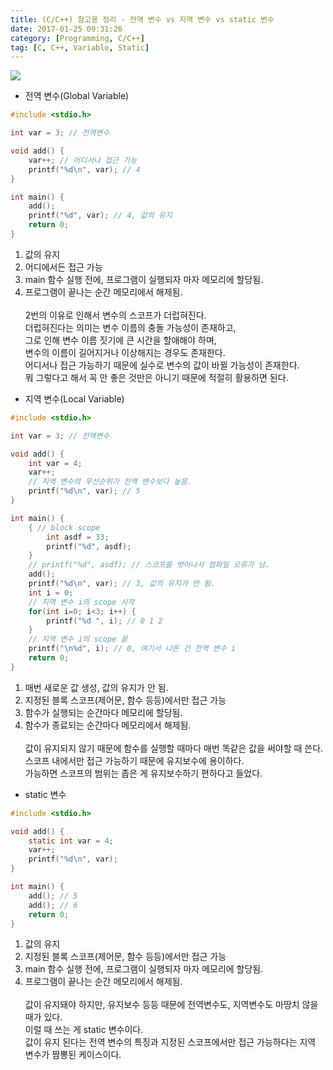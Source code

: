 ```yaml
---
title: (C/C++) 참고용 정리 - 전역 변수 vs 지역 변수 vs static 변수
date: 2017-01-25 09:31:26
category: [Programming, C/C++]
tag: [C, C++, Variable, Static]
---
```

![](thumb.png) 

* 전역 변수(Global Variable)  
```c
#include <stdio.h>

int var = 3; // 전역변수

void add() {
    var++; // 어디서나 접근 가능
    printf("%d\n", var); // 4
}

int main() {
    add();
    printf("%d", var); // 4, 값의 유지
    return 0;
}
```

1. 값의 유지  
2. 어디에서든 접근 가능  
3. main 함수 실행 전에, 프로그램이 실행되자 마자 메모리에 할당됨.  
4. 프로그램이 끝나는 순간 메모리에서 해제됨.  
&nbsp;  
2번의 이유로 인해서 변수의 스코프가 더럽혀진다.  
더럽혀진다는 의미는 변수 이름의 충돌 가능성이 존재하고,  
그로 인해 변수 이름 짓기에 큰 시간을 할애해야 하며,  
변수의 이름이 길어지거나 이상해지는 경우도 존재한다.  
어디서나 접근 가능하기 때문에 실수로 변수의 값이 바뀔 가능성이 존재한다.  
뭐 그렇다고 해서 꼭 안 좋은 것만은 아니기 때문에 적절히 활용하면 된다.

* 지역 변수(Local Variable)  
```c
#include <stdio.h>

int var = 3; // 전역변수

void add() {
    int var = 4;
    var++;
    // 지역 변수의 우선순위가 전역 변수보다 높음.
    printf("%d\n", var); // 5
}

int main() {
    { // block scope
        int asdf = 33;
        printf("%d", asdf);
    }
    // printf("%d", asdf); // 스코프를 벗어나서 컴파일 오류가 남.
    add();
    printf("%d\n", var); // 3, 값의 유지가 안 됨.
    int i = 0;
    // 지역 변수 i의 scope 시작
    for(int i=0; i<3; i++) {
        printf("%d ", i); // 0 1 2
    }
    // 지역 변수 i의 scope 끝
    printf("\n%d", i); // 0, 여기서 나온 건 전역 변수 i
    return 0;
}
```
1. 매번 새로운 값 생성, 값의 유지가 안 됨.  
2. 지정된 블록 스코프(제어문, 함수 등등)에서만 접근 가능  
3. 함수가 실행되는 순간마다 메모리에 할당됨.  
4. 함수가 종료되는 순간마다 메모리에서 해제됨.  
&nbsp;  
값이 유지되지 않기 때문에 함수를 실행할 때마다 매번 똑같은 값을 써야할 때 쓴다.  
스코프 내에서만 접근 가능하기 때문에 유지보수에 용이하다.  
가능하면 스코프의 범위는 좁은 게 유지보수하기 편하다고 들었다.  

* static 변수  
```c
#include <stdio.h>

void add() {
    static int var = 4;
    var++;
    printf("%d\n", var); 
}

int main() {
    add(); // 5
    add(); // 6
    return 0;
}
```
1. 값의 유지  
2. 지정된 블록 스코프(제어문, 함수 등등)에서만 접근 가능  
3. main 함수 실행 전에, 프로그램이 실행되자 마자 메모리에 할당됨.  
4. 프로그램이 끝나는 순간 메모리에서 해제됨.  
&nbsp;  
값이 유지돼야 하지만, 유지보수 등등 때문에 전역변수도, 지역변수도 마땅치 않을 때가 있다.  
이럴 때 쓰는 게 static 변수이다.  
값이 유지 된다는 전역 변수의 특징과 지정된 스코프에서만 접근 가능하다는 지역 변수가 짬뽕된 케이스이다.